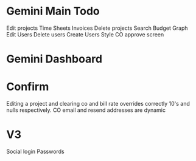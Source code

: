 Gemini Main Todo
================
Edit projects
Time Sheets
Invoices
Delete projects
Search
Budget Graph
Edit Users
Delete users
Create Users
Style CO approve screen

Gemini Dashboard
================

Confirm
=======
Editing a project and clearing co and bill rate overrides correctly 10's and nulls respectively.
CO email and resend addresses are dynamic

V3
==
Social login
Passwords